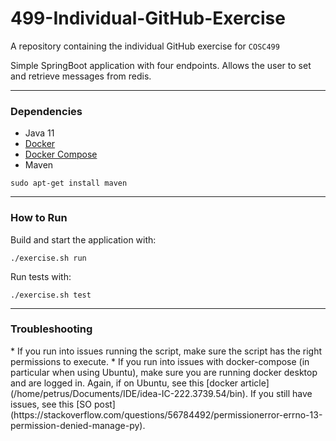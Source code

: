 # 499-Individual-GitHub-Exercise
A repository containing the individual GitHub exercise for `COSC499`

Simple SpringBoot application with four endpoints. 
Allows the user to set and retrieve messages from redis.

---
<h3>Dependencies</h3>

* Java 11
* [Docker](https://docs.docker.com/engine/install/)
* [Docker Compose](https://www.digitalocean.com/community/tutorials/how-to-install-and-use-docker-compose-on-ubuntu-20-04)
* Maven
```
sudo apt-get install maven
```
---
<h3>How to Run</h3>

Build and start the application with:
```
./exercise.sh run
```

Run tests with:
```
./exercise.sh test
```
---
<h3>Troubleshooting</h3>
* If you run into issues running the script, make sure the script has the right permissions to execute.
* If you run into issues with docker-compose (in particular when using Ubuntu), make sure you are running docker desktop 
and are logged in. Again, if on Ubuntu, see this [docker article](/home/petrus/Documents/IDE/idea-IC-222.3739.54/bin).
If you still have issues, see this [SO post](https://stackoverflow.com/questions/56784492/permissionerror-errno-13-permission-denied-manage-py).